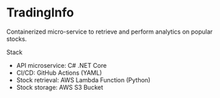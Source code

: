 # TradingInfo

Containerized micro-service to retrieve and perform analytics on popular stocks.

Stack
- API microservice: C# .NET Core
- CI/CD: GitHub Actions (YAML)
- Stock retrieval: AWS Lambda Function (Python)
- Stock storage: AWS S3 Bucket
